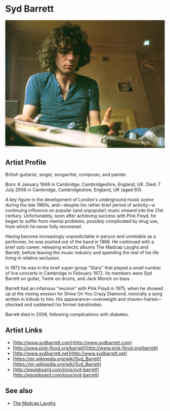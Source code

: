 # Syd Barrett

![](../../assets/artists/Syd_Barrett.png)

## Artist Profile

British guitarist, singer, songwriter, composer, and painter. 

Born: 6 January 1946 in Cambridge, Cambridgeshire, England, UK. 
Died: 7 July 2006 in Cambridge, Cambridgeshire, England, UK (aged 60). 

A key figure in the development of London's underground music scene during the late 1960s, and—despite his rather brief period of activity—a continuing influence on popular (and unpopular) music onward into the 21st century. Unfortunately, soon after achieving success with Pink Floyd, he began to suffer from mental problems, possibly complicated by drug use, from which he never fully recovered. 

Having become increasingly unpredictable in person and unreliable as a performer, he was pushed out of the band in 1968. He continued with a brief solo career, releasing eclectic albums The Madcap Laughs and Barrett, before leaving the music industry and spending the rest of his life living in relative seclusion. 

In 1972 he was in the brief super-group "Stars" that played a small number of live concerts in Cambridge in February 1972. Its members were Syd Barrett on guitar, Twink on drums, and Jack Monck on bass . 

Barrett had an infamous "reunion" with Pink Floyd in 1975, when he showed up at the mixing session for Shine On You Crazy Diamond, ironically a song written in tribute to him. His appearance—overweight and shaven-haired—shocked and saddened his former bandmates.

Barrett died in 2006, following complications with diabetes.

## Artist Links

- [http://www.sydbarrett.com](http://www.sydbarrett.com)
- [http://www.pink-floyd.org/barrett](http://www.pink-floyd.org/barrett)
- [http://www.sydbarrett.net](http://www.sydbarrett.net)
- [https://en.wikipedia.org/wiki/Syd_Barrett](https://en.wikipedia.org/wiki/Syd_Barrett)
- [http://equipboard.com/pros/syd-barrett](http://equipboard.com/pros/syd-barrett)


## See also

- [The Madcap Laughs](The_Madcap_Laughs.md)
